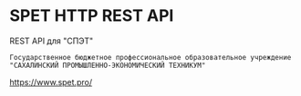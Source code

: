 # SPET HTTP REST API

REST API для "СПЭТ" 
         
    Государственное бюджетное профессиональное образовательное учреждение "САХАЛИНСКИЙ ПРОМЫШЛЕННО-ЭКОНОМИЧЕСКИЙ ТЕХНИКУМ"
    
https://www.spet.pro/
